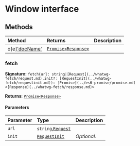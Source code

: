 # Window interface













## Methods

| Method	   |  Returns	| Description|
|:-------------|:-------|:-----------|
|o[e]['docName'](fetch(url-init))      | [`Promise<Response>`](../es6-promise/promise.md) |  |




### fetch



**Signature:** ``fetch(url: string|[Request](../whatwg-fetch/request.md),init?: [RequestInit](../whatwg-fetch/requestinit.md)): [Promise](../es6-promise/promise.md)<[Response](../whatwg-fetch/response.md)>``

**Returns**: [`Promise<Response>`](../es6-promise/promise.md)



#### Parameters


| Parameter	   | Type    | Description |
|:-------------|:---------------|:------------|
| `url`    | `string`,[`Request`](../whatwg-fetch/request.md) |  |
| `init`    | [`RequestInit`](../whatwg-fetch/requestinit.md) | _Optional._ |

